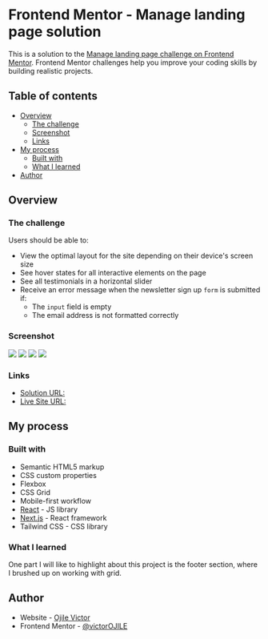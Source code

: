 # Frontend Mentor - Manage landing page solution

This is a solution to the [Manage landing page challenge on Frontend Mentor](https://www.frontendmentor.io/challenges/manage-landing-page-SLXqC6P5). Frontend Mentor challenges help you improve your coding skills by building realistic projects. 

## Table of contents

- [Overview](#overview)
  - [The challenge](#the-challenge)
  - [Screenshot](#screenshot)
  - [Links](#links)
- [My process](#my-process)
  - [Built with](#built-with)
  - [What I learned](#what-i-learned)
- [Author](#author)

## Overview

### The challenge

Users should be able to:

- View the optimal layout for the site depending on their device's screen size
- See hover states for all interactive elements on the page
- See all testimonials in a horizontal slider
- Receive an error message when the newsletter sign up `form` is submitted if:
  - The `input` field is empty
  - The email address is not formatted correctly

### Screenshot

![](./public/manage_desktop_full.png)
![](./public/manage_laptop_full.png)
![](./public/manage_laptop.png)
![](./public/manage_iphone_12.png)

### Links

- [Solution URL: ](https://github.com/victorOJILE/manage_landingpage)
- [Live Site URL: ](https://https://victorojile.github.io/manage_landingpage)

## My process

### Built with

- Semantic HTML5 markup
- CSS custom properties
- Flexbox
- CSS Grid
- Mobile-first workflow
- [React](https://reactjs.org/) - JS library
- [Next.js](https://nextjs.org/) - React framework
- Tailwind CSS - CSS library

### What I learned

One part I will like to highlight about this project is the footer section, where I brushed up on working with grid.

## Author

- Website - [Ojile Victor](https://victorojile.github.io/portfolio)
- Frontend Mentor - [@victorOJILE](https://www.frontendmentor.io/profile/victorOJILE)
